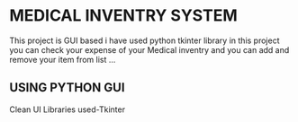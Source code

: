 # MEDICAL INVENTRY SYSTEM
This project is GUI based i have used python tkinter library in this project you can check your expense of your Medical inventry and you can add and remove your item from list ...
## USING PYTHON GUI
Clean UI
Libraries used-Tkinter
